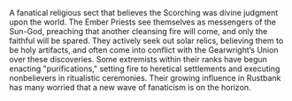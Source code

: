 A fanatical religious sect that believes the Scorching was divine judgment upon the world. The Ember Priests see themselves as messengers of the Sun-God, preaching that another cleansing fire will come, and only the faithful will be spared. They actively seek out solar relics, believing them to be holy artifacts, and often come into conflict with the Gearwright’s Union over these discoveries. Some extremists within their ranks have begun enacting "purifications," setting fire to heretical settlements and executing nonbelievers in ritualistic ceremonies. Their growing influence in Rustbank has many worried that a new wave of fanaticism is on the horizon.